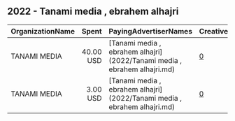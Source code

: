 ## 2022 - Tanami media , ebrahem alhajri 
|OrganizationName|Spent|PayingAdvertiserNames|CreativeUrls|Impressions|Genders|AgeBrackets|CountryCodes|BillingAddresses|CandidateBallotInformation|
|:---|---:|:---|:---|---:|:---|:---|:---|:---|:---|
|TANAMI MEDIA|40.00 USD|[Tanami media , ebrahem alhajri](2022/Tanami media , ebrahem alhajri.md)|[0](https://www.snap.com/political-ads/asset/ab1b25e1209f72426bce7ba14600c285bf727c6bb99c0ba97ee3c325457a482f?mediaType=jpeg)|65,537||18+|kuwait|KW|ebraheem alhajry|
|TANAMI MEDIA|3.00 USD|[Tanami media , ebrahem alhajri](2022/Tanami media , ebrahem alhajri.md)|[0](https://www.snap.com/political-ads/asset/b38e4481f856708ad0220d3cca145942d974ac38c6f1d91cbd8ceeaf017571a5?mediaType=mp4)|1,318||18+|kuwait|KW||
